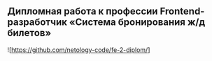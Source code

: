 ## Дипломная работа к профессии Frontend-разработчик «Система бронирования ж/д билетов» 
![https://github.com/netology-code/fe-2-diplom/] 